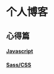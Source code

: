 # 个人博客

## 心得篇

#### [Javascript](https://github.com/77Vincent/blog/issues/1)
#### [Sass/CSS](https://github.com/77Vincent/blog/issues/2)
